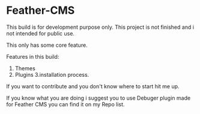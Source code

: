 # Feather-CMS

This build is for development purpose only. This project is not finished and i not intended for public use.

This only has some core feature.

Features in this build:
  1. Themes
  2. Plugins
  3.installation process.
  
If you want to contribute and you don't know where to start hit me up.

If you know what you are doing i suggest you to use Debuger plugin made for Feather CMS you can find it on my Repo list.
